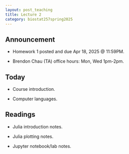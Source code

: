 ```yaml
---
layout: post_teaching
title: Lecture 2
category: biostat257spring2025
---
```


## Announcement

* Homework 1 posted and due Apr 18, 2025 @ 11:59PM.

* Brendon Chau (TA) office hours: Mon, Wed 1pm-2pm. 

## Today

* Course introduction.

* Computer languages.

## Readings

* Julia introduction notes.

* Julia plotting notes.

* Jupyter notebook/lab notes.
